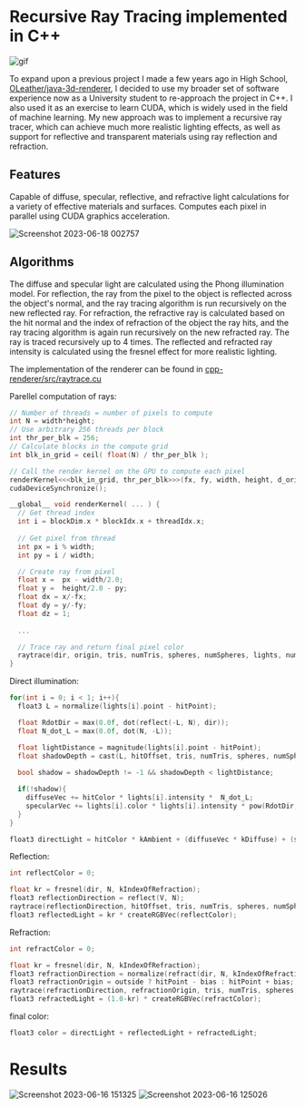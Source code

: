 # Recursive Ray Tracing implemented in C++

![gif](https://github.com/OLeather/cpp-graphics/blob/main/ray_trace_gif_high_quality.gif)

To expand upon a previous project I made a few years ago in High School, [OLeather/java-3d-renderer](https://github.com/OLeather/java-3d-renderer), I decided to use my broader set of software experience now as a University student to re-approach the project in C++. I also used it as an exercise to learn CUDA, which is widely used in the field of machine learning. My new approach was to implement a recursive ray tracer, which can achieve much more realistic lighting effects, as well as support for reflective and transparent materials using ray reflection and refraction.

## Features
Capable of diffuse, specular, reflective, and refractive light calculations for a variety of effective materials and surfaces. Computes each pixel in parallel using CUDA graphics acceleration.

![Screenshot 2023-06-18 002757](https://github.com/OLeather/cpp-graphics/assets/43189206/53fefe1d-3f24-461e-8c80-b483a321afb5)

## Algorithms
The diffuse and specular light are calculated using the Phong illumination model. For reflection, the ray from the pixel to the object is reflected across the object's normal, and the ray tracing algorithm is run recursively on the new reflected ray. For refraction, the refractive ray is calculated based on the hit normal and the index of refraction of the object the ray hits, and the ray tracing algorithm is again run recursively on the new refracted ray. The ray is traced recursively up to 4 times. The reflected and refracted ray intensity is calculated using the fresnel effect for more realistic lighting.

The implementation of the renderer can be found in [cpp-renderer/src/raytrace.cu](https://github.com/OLeather/cpp-graphics/blob/main/cpp_graphics/src/raytrace.cu)

Parellel computation of rays:
```c++
// Number of threads = number of pixels to compute
int N = width*height;
// Use arbitrary 256 threads per block
int thr_per_blk = 256;
// Calculate blocks in the compute grid
int blk_in_grid = ceil( float(N) / thr_per_blk );

// Call the render kernel on the GPU to compute each pixel
renderKernel<<<blk_in_grid, thr_per_blk>>>(fx, fy, width, height, d_origin, d_rotation, d_tris, h_numTris, d_spheres, h_numSpheres, d_lights, h_numLights, d_pixels);
cudaDeviceSynchronize(); 
```

```c++
__global__ void renderKernel( ... ) {
  // Get thread index
  int i = blockDim.x * blockIdx.x + threadIdx.x;
  
  // Get pixel from thread
  int px = i % width;
  int py = i / width;

  // Create ray from pixel
  float x =  px - width/2.0;
  float y =  height/2.0 - py;
  float dx = x/-fx;
  float dy = y/-fy;
  float dz = 1;
  
  ...

  // Trace ray and return final pixel color
  raytrace(dir, origin, tris, numTris, spheres, numSpheres, lights, numLights, color, 0);
}
```

Direct illumination:
```c++
for(int i = 0; i < 1; i++){
  float3 L = normalize(lights[i].point - hitPoint);

  float RdotDir = max(0.0f, dot(reflect(-L, N), dir));
  float N_dot_L = max(0.0f, dot(N, -L));

  float lightDistance = magnitude(lights[i].point - hitPoint);
  float shadowDepth = cast(L, hitOffset, tris, numTris, spheres, numSpheres);
  
  bool shadow = shadowDepth != -1 && shadowDepth < lightDistance;

  if(!shadow){
    diffuseVec += hitColor * lights[i].intensity *  N_dot_L;
    specularVec += lights[i].color * lights[i].intensity * pow(RdotDir, shinyness);
  }
}

float3 directLight = hitColor * kAmbient + (diffuseVec * kDiffuse) + (specularVec * kSpecular);
```

Reflection:
```c++
int reflectColor = 0;

float kr = fresnel(dir, N, kIndexOfRefraction);
float3 reflectionDirection = reflect(V, N);
raytrace(reflectionDirection, hitOffset, tris, numTris, spheres, numSpheres, lights, numLights, reflectColor, step + 1);
float3 reflectedLight = kr * createRGBVec(reflectColor);
```

Refraction:
```c++
int refractColor = 0;

float kr = fresnel(dir, N, kIndexOfRefraction);
float3 refractionDirection = normalize(refract(dir, N, kIndexOfRefraction));
float3 refractionOrigin = outside ? hitPoint - bias : hitPoint + bias;
raytrace(refractionDirection, refractionOrigin, tris, numTris, spheres, numSpheres, lights, numLights, refractColor, step + 1);
float3 refractedLight = (1.0-kr) * createRGBVec(refractColor);
```

final color:
```c++
float3 color = directLight + reflectedLight + refractedLight;
```

# Results
![Screenshot 2023-06-16 151325](https://github.com/OLeather/cpp-graphics/assets/43189206/c3b09c4f-2770-47c1-8396-91482b4ee9fa)
![Screenshot 2023-06-16 125026](https://github.com/OLeather/cpp-graphics/assets/43189206/3b135cdf-4411-4359-9f3b-18662d61aa98)
